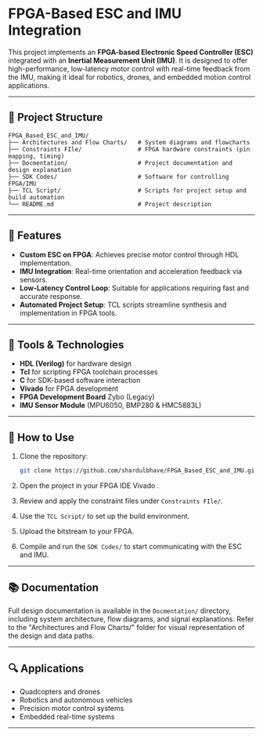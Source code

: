 # FPGA-Based ESC and IMU Integration

This project implements an **FPGA-based Electronic Speed Controller (ESC)** integrated with an **Inertial Measurement Unit (IMU)**. It is designed to offer high-performance, low-latency motor control with real-time feedback from the IMU, making it ideal for robotics, drones, and embedded motion control applications.

---

## 🔧 Project Structure

```
FPGA_Based_ESC_and_IMU/
├── Architectures and Flow Charts/   # System diagrams and flowcharts
├── Constraints FIle/                # FPGA hardware constraints (pin mapping, timing)
├── Docmentation/                    # Project documentation and design explanation
├── SDK Codes/                       # Software for controlling FPGA/IMU
├── TCL Script/                      # Scripts for project setup and build automation
└── README.md                        # Project description
```

---

## 🚀 Features

* **Custom ESC on FPGA**: Achieves precise motor control through HDL implementation.
* **IMU Integration**: Real-time orientation and acceleration feedback via sensors.
* **Low-Latency Control Loop**: Suitable for applications requiring fast and accurate response.
* **Automated Project Setup**: TCL scripts streamline synthesis and implementation in FPGA tools.

---

## 🧰 Tools & Technologies

* **HDL (Verilog)** for hardware design
* **Tcl** for scripting FPGA toolchain processes
* **C** for SDK-based software interaction
* **Vivado** for FPGA development
* **FPGA Development Board** Zybo (Legacy)
* **IMU Sensor Module** (MPU6050, BMP280 & HMC5883L)

---

## 📁 How to Use

1. Clone the repository:

   ```bash
   git clone https://github.com/shardulbhave/FPGA_Based_ESC_and_IMU.git
   ```
2. Open the project in your FPGA IDE Vivado .
3. Review and apply the constraint files under `Constraints FIle/`.
4. Use the `TCL Script/` to set up the build environment.
5. Upload the bitstream to your FPGA.
6. Compile and run the `SDK Codes/` to start communicating with the ESC and IMU.

---

## 📚 Documentation

Full design documentation is available in the `Docmentation/` directory, including system architecture, flow diagrams, and signal explanations. Refer to the "Architectures and Flow Charts/" folder for visual representation of the design and data paths.

---

## 🔍 Applications

* Quadcopters and drones
* Robotics and autonomous vehicles
* Precision motor control systems
* Embedded real-time systems

---

